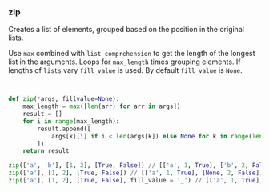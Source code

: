 ### zip

Creates a list of elements, grouped based on the position in the original lists.

Use `max` combined with `list comprehension` to get the length of the longest list in the arguments. Loops for `max_length` times grouping elements. If lengths of `lists` vary `fill_value` is used. By default `fill_value` is `None`.

```python 


def zip(*args, fillvalue=None):
    max_length = max([len(arr) for arr in args])
    result = []
    for i in range(max_length):
        result.append([
            args[k][i] if i < len(args[k]) else None for k in range(len(args))
        ])
    return result

```

``` python
zip(['a', 'b'], [1, 2], [True, False]) // [['a', 1, True], ['b', 2, False]]
zip(['a'], [1, 2], [True, False]) // [['a', 1, True], [None, 2, False]]
zip(['a'], [1, 2], [True, False], fill_value = '_') // [['a', 1, True], ['_', 2, False]]
```